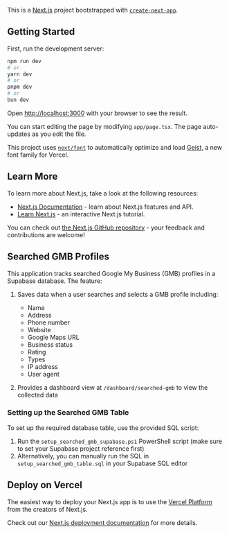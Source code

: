 This is a [Next.js](https://nextjs.org) project bootstrapped with [`create-next-app`](https://nextjs.org/docs/app/api-reference/cli/create-next-app).

## Getting Started

First, run the development server:

```bash
npm run dev
# or
yarn dev
# or
pnpm dev
# or
bun dev
```

Open [http://localhost:3000](http://localhost:3000) with your browser to see the result.

You can start editing the page by modifying `app/page.tsx`. The page auto-updates as you edit the file.

This project uses [`next/font`](https://nextjs.org/docs/app/building-your-application/optimizing/fonts) to automatically optimize and load [Geist](https://vercel.com/font), a new font family for Vercel.

## Learn More

To learn more about Next.js, take a look at the following resources:

- [Next.js Documentation](https://nextjs.org/docs) - learn about Next.js features and API.
- [Learn Next.js](https://nextjs.org/learn) - an interactive Next.js tutorial.

You can check out [the Next.js GitHub repository](https://github.com/vercel/next.js) - your feedback and contributions are welcome!

## Searched GMB Profiles

This application tracks searched Google My Business (GMB) profiles in a Supabase database. The feature:

1. Saves data when a user searches and selects a GMB profile including:
   - Name
   - Address
   - Phone number
   - Website
   - Google Maps URL
   - Business status
   - Rating
   - Types
   - IP address
   - User agent

2. Provides a dashboard view at `/dashboard/searched-gmb` to view the collected data

### Setting up the Searched GMB Table

To set up the required database table, use the provided SQL script:

1. Run the `setup_searched_gmb_supabase.ps1` PowerShell script (make sure to set your Supabase project reference first)
2. Alternatively, you can manually run the SQL in `setup_searched_gmb_table.sql` in your Supabase SQL editor

## Deploy on Vercel

The easiest way to deploy your Next.js app is to use the [Vercel Platform](https://vercel.com/new?utm_medium=default-template&filter=next.js&utm_source=create-next-app&utm_campaign=create-next-app-readme) from the creators of Next.js.

Check out our [Next.js deployment documentation](https://nextjs.org/docs/app/building-your-application/deploying) for more details.
